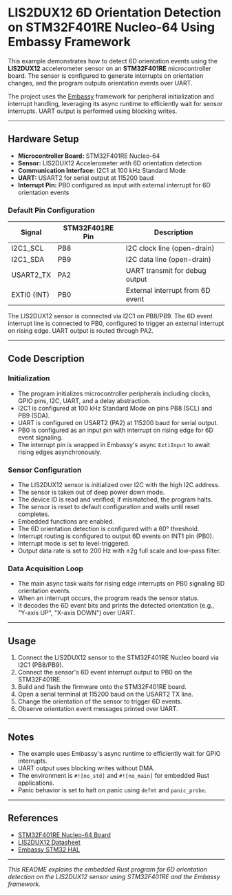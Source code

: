 # LIS2DUX12 6D Orientation Detection on STM32F401RE Nucleo-64 Using Embassy Framework

This example demonstrates how to detect 6D orientation events using the **LIS2DUX12** accelerometer sensor on an **STM32F401RE** microcontroller board. The sensor is configured to generate interrupts on orientation changes, and the program outputs orientation events over UART.

The project uses the [Embassy](https://embassy.dev/) framework for peripheral initialization and interrupt handling, leveraging its async runtime to efficiently wait for sensor interrupts. UART output is performed using blocking writes.

---

## Hardware Setup

- **Microcontroller Board:** STM32F401RE Nucleo-64
- **Sensor:** LIS2DUX12 Accelerometer with 6D orientation detection
- **Communication Interface:** I2C1 at 100 kHz Standard Mode
- **UART:** USART2 for serial output at 115200 baud
- **Interrupt Pin:** PB0 configured as input with external interrupt for 6D orientation events

### Default Pin Configuration

| Signal       | STM32F401RE Pin | Description                      |
|--------------|-----------------|---------------------------------|
| I2C1_SCL     | PB8             | I2C clock line (open-drain)     |
| I2C1_SDA     | PB9             | I2C data line (open-drain)      |
| USART2_TX    | PA2             | UART transmit for debug output  |
| EXTI0 (INT)  | PB0             | External interrupt from 6D event|

The LIS2DUX12 sensor is connected via I2C1 on PB8/PB9. The 6D event interrupt line is connected to PB0, configured to trigger an external interrupt on rising edge. UART output is routed through PA2.

---

## Code Description

### Initialization

- The program initializes microcontroller peripherals including clocks, GPIO pins, I2C, UART, and a delay abstraction.
- I2C1 is configured at 100 kHz Standard Mode on pins PB8 (SCL) and PB9 (SDA).
- UART is configured on USART2 (PA2) at 115200 baud for serial output.
- PB0 is configured as an input pin with interrupt on rising edge for 6D event signaling.
- The interrupt pin is wrapped in Embassy's async `ExtiInput` to await rising edges asynchronously.

### Sensor Configuration

- The LIS2DUX12 sensor is initialized over I2C with the high I2C address.
- The sensor is taken out of deep power down mode.
- The device ID is read and verified; if mismatched, the program halts.
- The sensor is reset to default configuration and waits until reset completes.
- Embedded functions are enabled.
- The 6D orientation detection is configured with a 60° threshold.
- Interrupt routing is configured to output 6D events on INT1 pin (PB0).
- Interrupt mode is set to level-triggered.
- Output data rate is set to 200 Hz with ±2g full scale and low-pass filter.

### Data Acquisition Loop

- The main async task waits for rising edge interrupts on PB0 signaling 6D orientation events.
- When an interrupt occurs, the program reads the sensor status.
- It decodes the 6D event bits and prints the detected orientation (e.g., "Y-axis UP", "X-axis DOWN") over UART.

---

## Usage

1. Connect the LIS2DUX12 sensor to the STM32F401RE Nucleo board via I2C1 (PB8/PB9).
2. Connect the sensor's 6D event interrupt output to PB0 on the STM32F401RE.
3. Build and flash the firmware onto the STM32F401RE board.
4. Open a serial terminal at 115200 baud on the USART2 TX line.
5. Change the orientation of the sensor to trigger 6D events.
6. Observe orientation event messages printed over UART.

---

## Notes

- The example uses Embassy's async runtime to efficiently wait for GPIO interrupts.
- UART output uses blocking writes without DMA.
- The environment is `#![no_std]` and `#![no_main]` for embedded Rust applications.
- Panic behavior is set to halt on panic using `defmt` and `panic_probe`.

---

## References

- [STM32F401RE Nucleo-64 Board](https://www.st.com/en/evaluation-tools/nucleo-f401re.html)
- [LIS2DUX12 Datasheet](https://www.st.com/resource/en/datasheet/lis2dux12.pdf)
- [Embassy STM32 HAL](https://docs.rs/embassy-stm32)

---

*This README explains the embedded Rust program for 6D orientation detection on the LIS2DUX12 sensor using STM32F401RE and the Embassy framework.*
